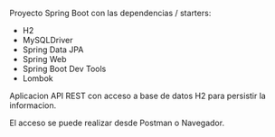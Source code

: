 Proyecto Spring Boot con las dependencias / starters:

* H2
* MySQLDriver
* Spring Data JPA
* Spring Web
* Spring Boot Dev Tools
* Lombok


Aplicacion API REST con acceso a base de datos H2 para persistir la informacion.

El acceso se puede realizar desde Postman o Navegador.
